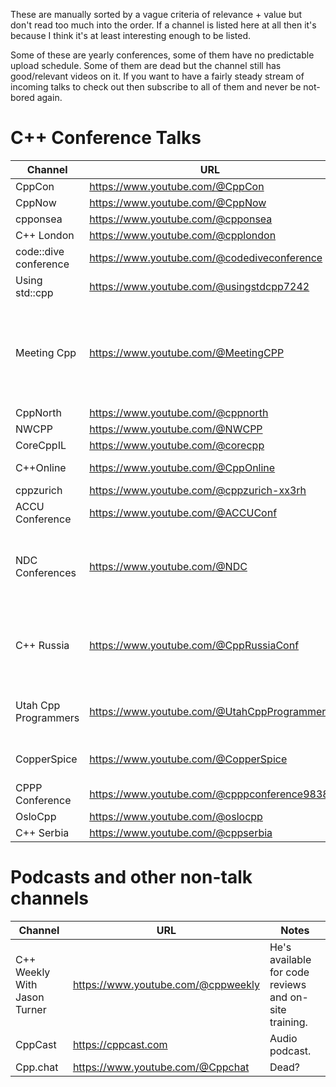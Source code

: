 These are manually sorted by a vague criteria of relevance + value but don't read too much into the order. If a channel is listed here at all then it's because I think it's at least interesting enough to be listed.

Some of these are yearly conferences, some of them have no predictable upload schedule. Some of them are dead but the channel still has good/relevant videos on it. If you want to have a fairly steady stream of incoming talks to check out then subscribe to all of them and never be not-bored again.

# C++ Conference Talks

| Channel               | URL                                              | Notes                                                                                 |
| --------------------- | ------------------------------------------------ | ------------------------------------------------------------------------------------- |
| CppCon                | https://www.youtube.com/@CppCon                  |                                                                                       |
| CppNow                | https://www.youtube.com/@CppNow                  |                                                                                       |
| cpponsea              | https://www.youtube.com/@cpponsea                |                                                                                       |
| C++ London            | https://www.youtube.com/@cpplondon               |                                                                                       |
| code::dive conference | https://www.youtube.com/@codediveconference      |                                                                                       |
| Using std::cpp        | https://www.youtube.com/@usingstdcpp7242         |                                                                                       |
| Meeting Cpp           | https://www.youtube.com/@MeetingCPP              | Turns into an online interview channel while the physical conference isn't happening. |
| CppNorth              | https://www.youtube.com/@cppnorth                |                                                                                       |
| NWCPP                 | https://www.youtube.com/@NWCPP                   |                                                                                       |
| CoreCppIL             | https://www.youtube.com/@corecpp                 |                                                                                       |
| C++Online             | https://www.youtube.com/@CppOnline               | Online-only talks.                                                                    |
| cppzurich             | https://www.youtube.com/@cppzurich-xx3rh         |                                                                                       |
| ACCU Conference       | https://www.youtube.com/@ACCUConf                | Not just C++.                                                                         |
| NDC Conferences       | https://www.youtube.com/@NDC                     | Not just C++. More general software development, not just programming.                |
| C++ Russia            | https://www.youtube.com/@CppRussiaConf           | Mostly Russian but with occasional talks in English.                                  |
| Utah Cpp Programmers  | https://www.youtube.com/@UtahCppProgrammers      | Online-only talks, mostly (all?) from a single guy.                                   |
| CopperSpice           | https://www.youtube.com/@CopperSpice             | Sporadic, online-only talks.                                                          |
| CPPP Conference       | https://www.youtube.com/@cpppconference9838      |                                                                                       |
| OsloCpp               | https://www.youtube.com/@oslocpp                 |                                                                                       |
| C++ Serbia            | https://www.youtube.com/@cppserbia               |                                                                                       |

# Podcasts and other non-talk channels
| Channel                      | URL                                  | Notes                                                 |
| ---------------------------- | ------------------------------------ | ----------------------------------------------------- |
| C++ Weekly With Jason Turner | https://www.youtube.com/@cppweekly   | He's available for code reviews and on-site training. |
| CppCast                      | https://cppcast.com                  | Audio podcast.                                        |
| Cpp.chat                     | https://www.youtube.com/@Cppchat     | Dead?                                                 |

